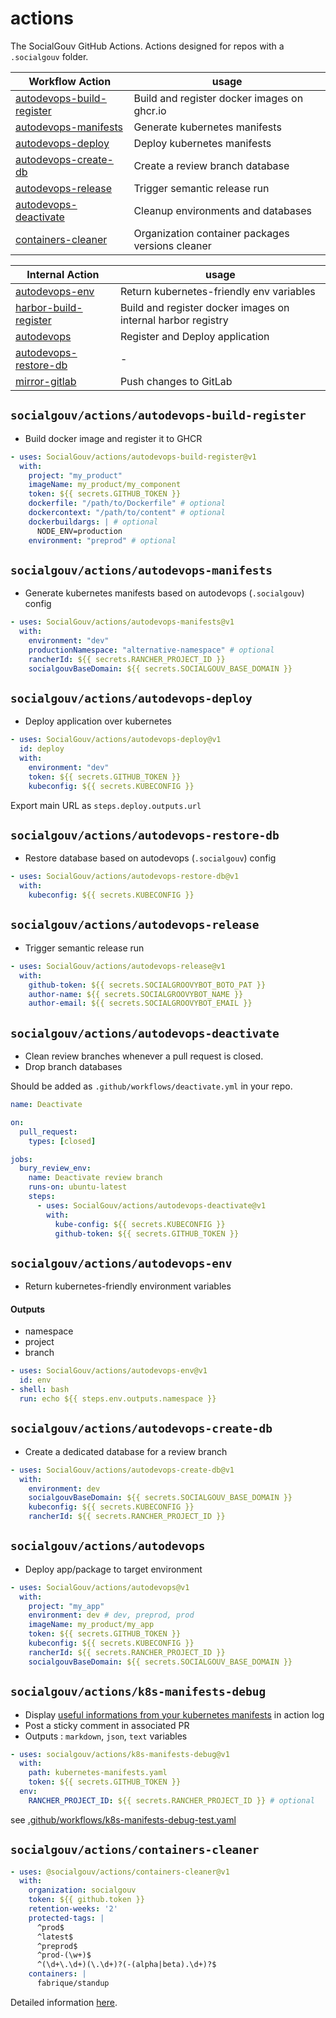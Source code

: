 # actions

The SocialGouv GitHub Actions. Actions designed for repos with a `.socialgouv` folder.

| Workflow Action                                                          | usage                                                        | 
| ------------------------------------------------------------------------ | ------------------------------------------------------------ | 
| [autodevops-build-register](#socialgouvactionsautodevops-build-register) | Build and register docker images on ghcr.io                  | 
| [autodevops-manifests](#socialgouvactionsautodevops-manifests)           | Generate kubernetes manifests                                | 
| [autodevops-deploy](#socialgouvactionsautodevops-deploy)                 | Deploy kubernetes manifests                                  | 
| [autodevops-create-db](#socialgouvactionsautodevops-create-db)           | Create a review branch database                              | 
| [autodevops-release](#socialgouvactionsautodevops-release)               | Trigger semantic release run                                 |
| [autodevops-deactivate](#socialgouvactionsautodevops-deactivate)         | Cleanup environments and databases                           |
| [containers-cleaner](#socialgouvactionscontainers-cleaner)               | Organization container packages versions cleaner             |

| Internal Action                                                          | usage                                                        | 
| ------------------------------------------------------------------------ | ------------------------------------------------------------ | 
| [autodevops-env](#socialgouvactionsautodevops-env)                       | Return kubernetes-friendly env variables                     | 
| [harbor-build-register](#socialgouvactionsharbor-build-register)         | Build and register docker images on internal harbor registry | 
| [autodevops](#socialgouvactionsautodevops)                               | Register and Deploy application                              | 
| [autodevops-restore-db](#socialgouvactionsautodevops-restore-db)         | -                                                            | 
| [mirror-gitlab](#socialgouvactionsmirror-gitlab)                         | Push changes to GitLab                                       |


## `socialgouv/actions/autodevops-build-register`

- Build docker image and register it to GHCR

```yaml
- uses: SocialGouv/actions/autodevops-build-register@v1
  with:
    project: "my_product"
    imageName: my_product/my_component
    token: ${{ secrets.GITHUB_TOKEN }}
    dockerfile: "/path/to/Dockerfile" # optional
    dockercontext: "/path/to/content" # optional
    dockerbuildargs: | # optional
      NODE_ENV=production
    environment: "preprod" # optional

```

## `socialgouv/actions/autodevops-manifests`

- Generate kubernetes manifests based on autodevops (`.socialgouv`) config

```yaml
- uses: SocialGouv/actions/autodevops-manifests@v1
  with:
    environment: "dev"
    productionNamespace: "alternative-namespace" # optional
    rancherId: ${{ secrets.RANCHER_PROJECT_ID }}
    socialgouvBaseDomain: ${{ secrets.SOCIALGOUV_BASE_DOMAIN }}
```

## `socialgouv/actions/autodevops-deploy`

- Deploy application over kubernetes

```yaml
- uses: SocialGouv/actions/autodevops-deploy@v1
  id: deploy
  with:
    environment: "dev"
    token: ${{ secrets.GITHUB_TOKEN }}
    kubeconfig: ${{ secrets.KUBECONFIG }}
```

Export main URL as `steps.deploy.outputs.url`

## `socialgouv/actions/autodevops-restore-db`

- Restore database based on autodevops (`.socialgouv`) config

```yaml
- uses: SocialGouv/actions/autodevops-restore-db@v1
  with:
    kubeconfig: ${{ secrets.KUBECONFIG }}
```

## `socialgouv/actions/autodevops-release`

- Trigger semantic release run

```yaml
- uses: SocialGouv/actions/autodevops-release@v1
  with:
    github-token: ${{ secrets.SOCIALGROOVYBOT_BOTO_PAT }}
    author-name: ${{ secrets.SOCIALGROOVYBOT_NAME }}
    author-email: ${{ secrets.SOCIALGROOVYBOT_EMAIL }}
```

## `socialgouv/actions/autodevops-deactivate`

- Clean review branches whenever a pull request is closed.
- Drop branch databases

Should be added as `.github/workflows/deactivate.yml` in your repo.

```yaml
name: Deactivate

on:
  pull_request:
    types: [closed]

jobs:
  bury_review_env:
    name: Deactivate review branch
    runs-on: ubuntu-latest
    steps:
      - uses: SocialGouv/actions/autodevops-deactivate@v1
        with:
          kube-config: ${{ secrets.KUBECONFIG }}
          github-token: ${{ secrets.GITHUB_TOKEN }}
```

## `socialgouv/actions/autodevops-env`

- Return kubernetes-friendly environment variables

#### Outputs

 - namespace
 - project
 - branch

```yaml
- uses: SocialGouv/actions/autodevops-env@v1
  id: env
- shell: bash
  run: echo ${{ steps.env.outputs.namespace }}
```

## `socialgouv/actions/autodevops-create-db`

- Create a dedicated database for a review branch

```yaml
- uses: SocialGouv/actions/autodevops-create-db@v1
  with:
    environment: dev
    socialgouvBaseDomain: ${{ secrets.SOCIALGOUV_BASE_DOMAIN }}
    kubeconfig: ${{ secrets.KUBECONFIG }}
    rancherId: ${{ secrets.RANCHER_PROJECT_ID }}
```


## `socialgouv/actions/autodevops`

- Deploy app/package to target environment

```yaml
- uses: SocialGouv/actions/autodevops@v1
  with:
    project: "my_app"
    environment: dev # dev, preprod, prod
    imageName: my_product/my_app
    token: ${{ secrets.GITHUB_TOKEN }}
    kubeconfig: ${{ secrets.KUBECONFIG }}
    rancherId: ${{ secrets.RANCHER_PROJECT_ID }}
    socialgouvBaseDomain: ${{ secrets.SOCIALGOUV_BASE_DOMAIN }}
```


## `socialgouv/actions/k8s-manifests-debug`

- Display [useful informations from your kubernetes manifests](https://github.com/SocialGouv/sre-tools/tree/master/packages/parse-manifests) in action log
- Post a sticky comment in associated PR
- Outputs : `markdown`, `json`, `text` variables

```yaml
- uses: socialgouv/actions/k8s-manifests-debug@v1
  with:
    path: kubernetes-manifests.yaml
    token: ${{ secrets.GITHUB_TOKEN }}
  env:
    RANCHER_PROJECT_ID: ${{ secrets.RANCHER_PROJECT_ID }} # optional
```

see [.github/workflows/k8s-manifests-debug-test.yaml](.github/workflows/k8s-manifests-debug-test.yaml)

## `socialgouv/actions/containers-cleaner`

```yaml
- uses: @socialgouv/actions/containers-cleaner@v1
  with:
    organization: socialgouv
    token: ${{ github.token }}
    retention-weeks: '2'
    protected-tags: |
      ^prod$
      ^latest$
      ^preprod$
      ^prod-(\w+)$
      ^(\d+\.\d+)(\.\d+)?(-(alpha|beta).\d+)?$
    containers: |
      fabrique/standup
```

Detailed information [here](https://github.com/SocialGouv/actions/tree/master/containers-cleaner).
